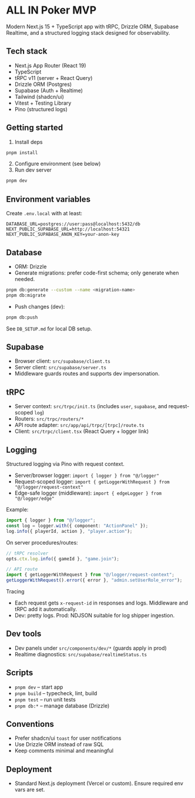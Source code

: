 # ALL IN Poker MVP

Modern Next.js 15 + TypeScript app with tRPC, Drizzle ORM, Supabase Realtime, and a structured logging stack designed for observability.

## Tech stack
- Next.js App Router (React 19)
- TypeScript
- tRPC v11 (server + React Query)
- Drizzle ORM (Postgres)
- Supabase (Auth + Realtime)
- Tailwind (shadcn/ui)
- Vitest + Testing Library
- Pino (structured logs)

## Getting started
1) Install deps
```bash
pnpm install
```
2) Configure environment (see below)
3) Run dev server
```bash
pnpm dev
```

## Environment variables
Create `.env.local` with at least:
```env
DATABASE_URL=postgres://user:pass@localhost:5432/db
NEXT_PUBLIC_SUPABASE_URL=http://localhost:54321
NEXT_PUBLIC_SUPABASE_ANON_KEY=your-anon-key
```

## Database
- ORM: Drizzle
- Generate migrations: prefer code-first schema; only generate when needed.
```bash
pnpm db:generate --custom --name <migration-name>
pnpm db:migrate
```
- Push changes (dev):
```bash
pnpm db:push
```

See `DB_SETUP.md` for local DB setup.

## Supabase
- Browser client: `src/supabase/client.ts`
- Server client: `src/supabase/server.ts`
- Middleware guards routes and supports dev impersonation.

## tRPC
- Server context: `src/trpc/init.ts` (includes `user`, `supabase`, and request-scoped `log`)
- Routers: `src/trpc/routers/*`
- API route adapter: `src/app/api/trpc/[trpc]/route.ts`
- Client: `src/trpc/client.tsx` (React Query + logger link)

## Logging
Structured logging via Pino with request context.

- Server/browser logger: `import { logger } from "@/logger"`
- Request-scoped logger: `import { getLoggerWithRequest } from "@/logger/request-context"`
- Edge-safe logger (middleware): `import { edgeLogger } from "@/logger/edge"`

Example:
```ts
import { logger } from "@/logger";
const log = logger.with({ component: "ActionPanel" });
log.info({ playerId, action }, "player.action");
```

On server procedures/routes:
```ts
// tRPC resolver
opts.ctx.log.info({ gameId }, "game.join");

// API route
import { getLoggerWithRequest } from "@/logger/request-context";
getLoggerWithRequest().error({ error }, "admin.setUserRole_error");
```

Tracing
- Each request gets `x-request-id` in responses and logs. Middleware and tRPC add it automatically.
- Dev: pretty logs. Prod: NDJSON suitable for log shipper ingestion.

## Dev tools
- Dev panels under `src/components/dev/*` (guards apply in prod)
- Realtime diagnostics: `src/supabase/realtimeStatus.ts`

## Scripts
- `pnpm dev` – start app
- `pnpm build` – typecheck, lint, build
- `pnpm test` – run unit tests
- `pnpm db:*` – manage database (Drizzle)

## Conventions
- Prefer shadcn/ui `toast` for user notifications
- Use Drizzle ORM instead of raw SQL
- Keep comments minimal and meaningful

## Deployment
- Standard Next.js deployment (Vercel or custom). Ensure required env vars are set.
